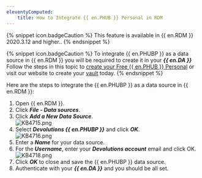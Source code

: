 ```yaml
---
eleventyComputed:
    title: How to Integrate {{ en.PHUB }} Personal in RDM
---
```

{% snippet icon.badgeCaution %}
This feature is available in {{ en.RDM }} 2020.3.12 and higher..
{% endsnippet %}

{% snippet icon.badgeCaution %}
To integrate {{ en.PHUBP }} as a data source in {{ en.RDM }} you will be required to create it in your ***{{ en.DA }}*** Follow the steps in this topic to [create your Free {{ en.PHUB }} Personal](https://helphub.devolutions.net/hub_password_hub_personal.html) or visit our website to create your [vault](https://password.devolutions.net/personal) today.
{% endsnippet %}

Here are the steps to integrate the {{ en.PHUBP }} as a data source in {{ en.RDM }}:  

1. Open {{ en.RDM }}.
1. Click ***File - Data sources***.
1. Click ***Add a New Data Source***.  
![KB4715.png](/img/en/kb/KB4715.png)
1. Select ***Devolutions {{ en.PHUBP }}*** and click ***OK***.  
![KB4716.png](/img/en/kb/KB4716.png)
1. Enter a ***Name*** for your data source.
1. For the ***Username***, enter your ***Devolutions account*** email and click OK.  
![KB4718.png](/img/en/kb/KB4718.png)
1. Click ***OK*** to close and save the {{ en.PHUBP }} data source.
1. Authenticate with your ***{{ en.DA }}*** and you should be all set.
